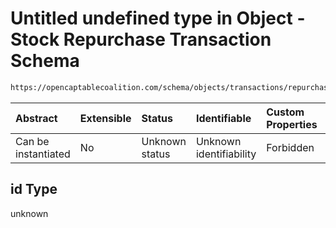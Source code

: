 # Untitled undefined type in Object - Stock Repurchase Transaction Schema

```txt
https://opencaptablecoalition.com/schema/objects/transactions/repurchase/stock_repurchase#/properties/id
```



| Abstract            | Extensible | Status         | Identifiable            | Custom Properties | Additional Properties | Access Restrictions | Defined In                                                                                                                      |
| :------------------ | :--------- | :------------- | :---------------------- | :---------------- | :-------------------- | :------------------ | :------------------------------------------------------------------------------------------------------------------------------ |
| Can be instantiated | No         | Unknown status | Unknown identifiability | Forbidden         | Allowed               | none                | [StockRepurchase.schema.json*](../../schema/objects/transactions/repurchase/StockRepurchase.schema.json "open original schema") |

## id Type

unknown
